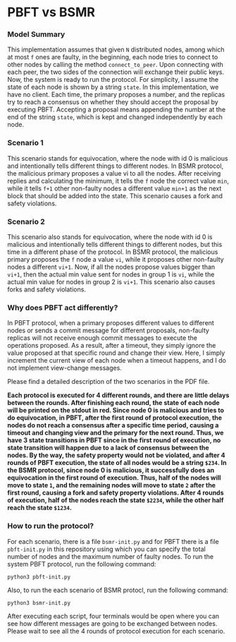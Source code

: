 # PBFT vs BSMR
### Model Summary
This implementation assumes that given `N` distributed nodes, among which at most `f` ones are faulty, in the beginning, each node tries to connect to other nodes by calling the method `connect_to_peer`. Upon connecting with each peer, the two sides of the connection will exchange their public keys. Now, the system is ready to run the protocol. For simplicity, I assume the state of each node is shown by a string `state`. In this implementation, we have no client. Each time, the primary proposes a number, and the replicas try to reach a consensus on whether they should accept the proposal by executing PBFT. Accepting a proposal means appending the number at the end of the string `state`, which is kept and changed independently by each node.

### Scenario 1
This scenario stands for equivocation, where the node with id 0 is malicious and intentionally tells different things to different nodes. In BSMR protocol, the malicious primary proposes a value vi to all the nodes. After receiving replies and calculating the minimum, it tells the `f` node the correct value `min`, while it tells `f+1` other non-faulty nodes a different value `min+1` as the next block that should be added into the state. This scenario causes a fork and safety violations. 

### Scenario 2
This scenario also stands for equivocation, where the node with id 0 is malicious and intentionally tells different things to different nodes, but this time in a different phase of the protocol. In BSMR protocol, the malicious primary proposes the `f` node a value `vi`, while it proposes other non-faulty nodes a different `vi+1`. Now, if all the nodes propose values bigger than `vi+1`, then the actual min value sent for nodes in group 1 is `vi`, while the actual min value for nodes in group 2 is `vi+1`. This scenario also causes forks and safety violations.

### Why does PBFT act differently?
In PBFT protocol, when a primary proposes different values to different nodes or sends a commit message for different proposals, non-faulty replicas will not receive enough commit messages to execute the operations proposed. As a result, after a timeout, they simply ignore the value proposed at that specific round and change their view. Here, I simply increment the current view of each node when a timeout happens, and I do not implement view-change messages. 

Please find a detailed description of the two scenarios in the PDF file.

<b>Each protocol is executed for 4 different rounds, and there are little delays between the rounds. After finishing each round, the state of each node will be printed on the stdout in red. Since node 0 is malicious and tries to do equivocation, in PBFT, after the first round of  protocol execution, the nodes do not reach a consensus after a specific time period, causing a timeout and changing view and the primary for the next round. Thus, we have 3 state transitions in PBFT since in the first round of execution, no state transition will happen due to a lack of consensus between the nodes. By the way, the safety property would not be violated, and after 4 rounds of PBFT execution, the state of all nodes would be a string `$234`. In the BSMR protocol, since node 0 is malicious, it successfully does an equivocation in the first round of execution. Thus, half of the nodes will move to state `1`, and the remaining nodes will move to state `2` after the first round, causing a fork and safety property violations. After 4 rounds of execution, half of the nodes reach the state `$2234`, while the other half reach the state `$1234`.</b>

### How to run the protocol?
For each scenario, there is a file `bsmr-init.py` and for PBFT there is a file `pbft-init.py` in this repository using which you can specify the total number of nodes and the maximum number of faulty nodes. To run the system PBFT protocol, run the following command:
```
python3 pbft-init.py
```
Also, to run the each scenario of BSMR protocl, run the following command:
```
python3 bsmr-init.py
```
After executing each script, four terminals would be open where you can see how different messages are going to be exchanged between nodes. Please wait to see all the 4 rounds of protocol execution for each scenario.
